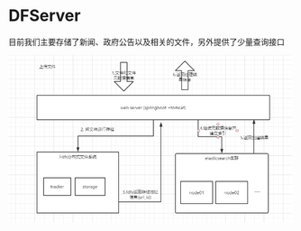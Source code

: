 # DFServer
目前我们主要存储了新闻、政府公告以及相关的文件，另外提供了少量查询接口

![Image text](https://raw.githubusercontent.com/BZH528/DFServer/dev/img/nlp.png)
